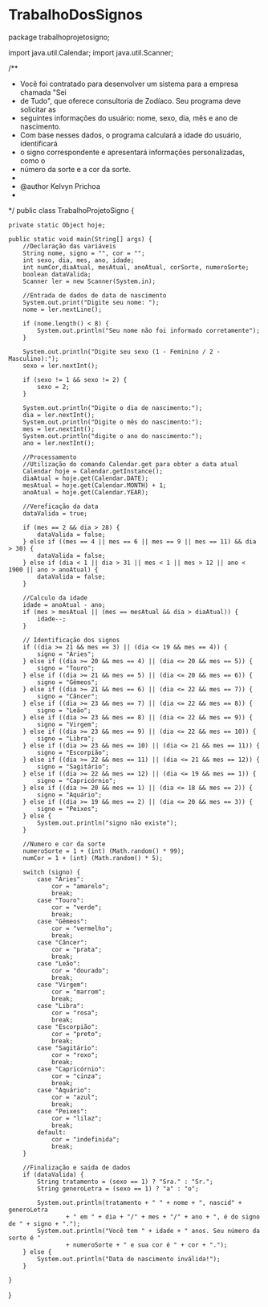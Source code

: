 # TrabalhoDosSignos
package trabalhoprojetosigno;

import java.util.Calendar;
import java.util.Scanner;

/**
 * Você foi contratado para desenvolver um sistema para a empresa chamada "Sei
 * de Tudo", que oferece consultoria de Zodíaco. Seu programa deve solicitar as
 * seguintes informações do usuário: nome, sexo, dia, mês e ano de nascimento.
 * Com base nesses dados, o programa calculará a idade do usuário, identificará
 * o signo correspondente e apresentará informações personalizadas, como o
 * número da sorte e a cor da sorte.
 *
 * @author Kelvyn Prichoa
 *
 */
public class TrabalhoProjetoSigno {

    private static Object hoje;

    public static void main(String[] args) {
        //Declaração das variáveis
        String nome, signo = "", cor = "";
        int sexo, dia, mes, ano, idade;
        int numCor,diaAtual, mesAtual, anoAtual, corSorte, numeroSorte;
        boolean dataValida;
        Scanner ler = new Scanner(System.in);

        //Entrada de dados de data de nascimento
        System.out.print("Digite seu nome: ");
        nome = ler.nextLine();

        if (nome.length() < 8) {
            System.out.println("Seu nome não foi informado corretamente");
        }

        System.out.println("Digite seu sexo (1 - Feminino / 2 - Masculino):");
        sexo = ler.nextInt();

        if (sexo != 1 && sexo != 2) {
            sexo = 2;
        }

        System.out.println("Digite o dia de nascimento:");
        dia = ler.nextInt();
        System.out.println("Digite o mês do nascimento:");
        mes = ler.nextInt();
        System.out.println("digite o ano do nascimento:");
        ano = ler.nextInt();

        //Processamento
        //Utilização do comando Calendar.get para obter a data atual
        Calendar hoje = Calendar.getInstance();
        diaAtual = hoje.get(Calendar.DATE);
        mesAtual = hoje.get(Calendar.MONTH) + 1;
        anoAtual = hoje.get(Calendar.YEAR);

        //Vereficação da data
        dataValida = true;

        if (mes == 2 && dia > 28) {
            dataValida = false;
        } else if ((mes == 4 || mes == 6 || mes == 9 || mes == 11) && dia > 30) {
            dataValida = false;
        } else if (dia < 1 || dia > 31 || mes < 1 || mes > 12 || ano < 1900 || ano > anoAtual) {
            dataValida = false;
        }

        //Calculo da idade
        idade = anoAtual - ano;
        if (mes > mesAtual || (mes == mesAtual && dia > diaAtual)) {
            idade--;
        }

        // Identificação dos signos
        if ((dia >= 21 && mes == 3) || (dia <= 19 && mes == 4)) {
            signo = "Áries";
        } else if ((dia >= 20 && mes == 4) || (dia <= 20 && mes == 5)) {
            signo = "Touro";
        } else if ((dia >= 21 && mes == 5) || (dia <= 20 && mes == 6)) {
            signo = "Gêmeos";
        } else if ((dia >= 21 && mes == 6) || (dia <= 22 && mes == 7)) {
            signo = "Câncer";
        } else if ((dia >= 23 && mes == 7) || (dia <= 22 && mes == 8)) {
            signo = "Leão";
        } else if ((dia >= 23 && mes == 8) || (dia <= 22 && mes == 9)) {
            signo = "Virgem";
        } else if ((dia >= 23 && mes == 9) || (dia <= 22 && mes == 10)) {
            signo = "Libra";
        } else if ((dia >= 23 && mes == 10) || (dia <= 21 && mes == 11)) {
            signo = "Escorpião";
        } else if ((dia >= 22 && mes == 11) || (dia <= 21 && mes == 12)) {
            signo = "Sagitário";
        } else if ((dia >= 22 && mes == 12) || (dia <= 19 && mes == 1)) {
            signo = "Capricórnio";
        } else if ((dia >= 20 && mes == 1) || (dia <= 18 && mes == 2)) {
            signo = "Aquário";
        } else if ((dia >= 19 && mes == 2) || (dia <= 20 && mes == 3)) {
            signo = "Peixes";
        } else {
            System.out.println("signo não existe");
        }

        //Numero e cor da sorte
        numeroSorte = 1 + (int) (Math.random() * 99);
        numCor = 1 + (int) (Math.random() * 5);

        switch (signo) {
            case "Áries":
                cor = "amarelo";
                break;
            case "Touro":
                cor = "verde";
                break;
            case "Gêmeos":
                cor = "vermelho";
                break;
            case "Câncer":
                cor = "prata";
                break;
            case "Leão":
                cor = "dourado";
                break;
            case "Virgem":
                cor = "marrom";
                break;
            case "Libra":
                cor = "rosa";
                break;
            case "Escorpião":
                cor = "preto";
                break;
            case "Sagitário":
                cor = "roxo";
                break;
            case "Capricórnio":
                cor = "cinza";
                break;
            case "Aquário":
                cor = "azul";
                break;
            case "Peixes":
                cor = "lilaz";
                break;
            default:
                cor = "indefinida";
                break;
        }

        //Finalização e saida de dados
        if (dataValida) {
            String tratamento = (sexo == 1) ? "Sra." : "Sr.";
            String generoLetra = (sexo == 1) ? "a" : "o";

            System.out.println(tratamento + " " + nome + ", nascid" + generoLetra
                    + " em " + dia + "/" + mes + "/" + ano + ", é do signo de " + signo + ".");
            System.out.println("Você tem " + idade + " anos. Seu número da sorte é "
                    + numeroSorte + " e sua cor é " + cor + ".");
        } else {
            System.out.println("Data de nascimento inválida!");
        }

    }

}
